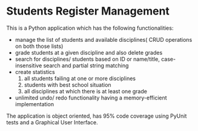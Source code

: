 Students Register Management
============================

This is a Python application which has the following functionalities:
  * manage the list of students and available disciplines( CRUD operations on both those lists)
  * grade students at a given discipline and also delete grades
  * search for disciplines/ students based on ID or name/title, case-insensitive search and partial string matching
  * create statistics
    1. all students failing at one or more disciplines
    2. students with best school situation
    3. all disciplines at which there is at least one grade
  * unlimited undo/ redo functionality having a memory-efficient implementation
  
The application is object oriented, has 95% code coverage using PyUnit tests and a Graphical User Interface.
